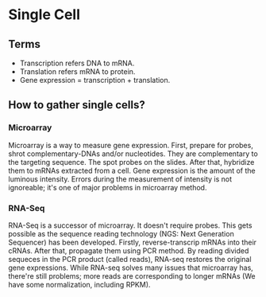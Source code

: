 Single Cell
=========

## Terms
- Transcription refers DNA to mRNA.
- Translation refers mRNA to protein.
- Gene expression = transcription + translation.


## How to gather single cells?

### Microarray
Microarray is a way to measure gene expression. First, prepare for probes, shrot complementary-DNAs and/or nucleotides. They are complementary to the targeting sequence. The spot probes on the slides. After that, hybridize them to mRNAs extracted from a cell. Gene expression is the amount of the luminous intensity. Errors during the measurement of intensity is not ignoreable; it's one of major problems in microarray method.


### RNA-Seq
RNA-Seq is a successor of microarray. It doesn't require probes. This gets possible as the sequence reading technology (NGS: Next Generation Sequencer) has been developed. Firstly, reverse-transcrip mRNAs into their cRNAs. After that, propagate them using PCR method. By reading divided sequeces in the PCR product (called reads), RNA-seq restores the original gene expressions. While RNA-seq solves many issues that microarray has, there're still problems; more reads are corresponding to longer mRNAs (We have some normalization, including RPKM).
